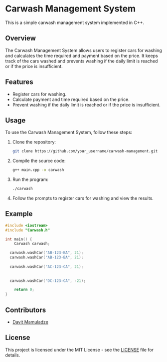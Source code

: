# Carwash Management System

This is a simple carwash management system implemented in C++.

## Overview

The Carwash Management System allows users to register cars for washing and calculates the time required and payment based on the price. It keeps track of the cars washed and prevents washing if the daily limit is reached or if the price is insufficient.

## Features

- Register cars for washing.
- Calculate payment and time required based on the price.
- Prevent washing if the daily limit is reached or if the price is insufficient.

## Usage

To use the Carwash Management System, follow these steps:

1. Clone the repository:

    ```bash
    git clone https://github.com/your_username/carwash-management.git
    ```

2. Compile the source code:

    ```bash
    g++ main.cpp -o carwash
    ```

3. Run the program:

    ```bash
    ./carwash
    ```

4. Follow the prompts to register cars for washing and view the results.

## Example

```cpp
#include <iostream>
#include "Carwash.h"

int main() {
    Carwash carwash;

  carwash.washCar("AB-123-BA", 21);
  carwash.washCar("AB-123-BA", 21);
  
  carwash.washCar("AC-123-CA", 21);
  
  
  carwash.washCar("DC-123-CA", -21);

    return 0;
}
```

## Contributors

- [Davit Mamuladze](mamuladzedavid.netlify.app)

## License

This project is licensed under the MIT License - see the [LICENSE](LICENSE) file for details.
